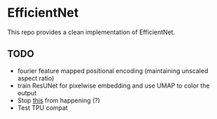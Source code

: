 # EfficientNet
This repo provides a clean implementation of EfficientNet.

## TODO
- fourier feature mapped positional encoding (maintaining unscaled aspect ratio)
- train ResUNet for pixelwise embedding and use UMAP to color the output
- Stop [this](https://stackoverflow.com/a/58385932) from happening (?)
- Test TPU compat
